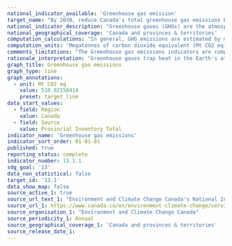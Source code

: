 ```yaml
---
national_indicator_available: 'Greenhouse gas emission'
target_name: "By 2030, reduce Canada's total greenhouse gas emissions by 30%, relative to 2005 emission levels; By 2050, achieve net-zero emissions."
national_indicator_description: "Greenhouse gases (GHGs) are the atmospheric gases responsible for causing global warming and climate change. The major GHGs are carbon dioxide (CO2), methane (CH4) and nitrous oxide (N20). (definition from United Nations Climate Change)"
national_geographical_coverage: 'Canada and provinces & territories'
computation_calculations: "In general, GHG emissions are estimated by multiplying activity data by the associated emission factor. Activity data refer to the quantitative amount of human activity resulting in emissions during a given time period. The annual activity data for fuel combustion sources, for example, are the total amounts of fuel burned over a year. Emission factors are based on samples of measurement data, and are representative rates of emissions for a given activity level under a given set of operating conditions. It is the estimated average emission rate of a given pollutant for a given source, relative to units of activity. Guidelines produced by the Intergovernmental Panel on Climate Change for countries reporting to the United Nations Framework Convention on Climate Change provide various methods for calculating GHG emissions from a given human activity. The methods for estimating emissions are divided into "tiers," each encompassing different levels of activity and technological detail. The same general structure is used for all tiers, while the level of detail at which the calculations are carried out can vary. Greenhouse gas emissions are reported in carbon dioxide equivalents (CO2 eq), determined by multiplying the amount of emissions of a particular greenhouse gas by the global warming potential of that gas. (ECCC)"
computation_units: 'Megatonnes of carbon dioxide equivalent (Mt CO2 eq)'
comments_limitations: "The Greenhouse gas emissions indicators are comprehensive but some emission sources have not been included in the indicators because they are not reported in the National Inventory Report. Owing to their relatively small contributions to the total emissions, these excluded sources do not significantly affect the overall completeness of the inventory. A detailed explanation of the excluded emission sources can be found in Annex 5 of the National Inventory Report. Although reported in the National Inventory Report, emissions and removals from the land use, land use change and forestry sector are excluded from national totals and subsequently not reported as part of the Greenhouse gas emissions indicators. (ECCC)"
rationale_interpretation: "Greenhouse gases trap heat in the Earth's atmosphere, just as the glass of a greenhouse keeps warm air inside. Human activity increases the amount of GHGs in the atmosphere, contributing to a warming of the Earth's surface. This is called the enhanced greenhouse effect. Over the past 200 years in particular, humans have released GHGs into the atmosphere primarily from burning fossil fuels. As a result, more heat is being trapped and the temperature of the planet is increasing. Sea levels are rising as the Arctic ice melts, and there are changes to the climate, such as more severe storms and heat waves. All of this impacts the environment, the economy and human health. The Greenhouse gas emissions indicators are used to track the progress of Canada's efforts to lower emissions and reach environmental performance objectives. They also support decision making on sustainable development. (ECCC)"
graph_title: Greenhouse gas emissions
graph_type: line
graph_annotations:
  - unit: Mt CO2 eq
    value: 510.82158414
    preset: target_line
data_start_values:
  - field: Region
    value: Canada
  - field: Source
    value: Provincial Inventory Total
indicator_name: 'Greenhouse gas emissions'
indicator_sort_order: 01-01-01
published: true
reporting_status: complete
indicator_number: 13.1.1
sdg_goal: '13'
data_non_statistical: false
target_id: '13.1'
data_show_map: false
source_active_1: true
source_url_text_1: "Environment and Climate Change Canada's National Inventory Report 1990-2018: Greenhouse Gas Sources and Sinks in Canada"
source_url_1: https://www.canada.ca/en/environment-climate-change/services/environmental-indicators/greenhouse-gas-emissions.html
source_organisation_1: "Environment and Climate Change Canada"
source_periodicity_1: Annual
source_geographical_coverage_1: 'Canada and provinces & territories'
source_release_date_1: 
---
```


